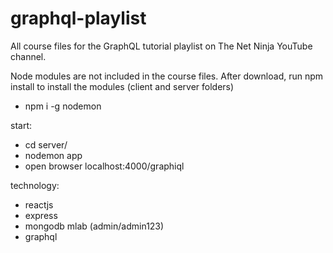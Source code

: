 # graphql-playlist
All course files for the GraphQL tutorial playlist on The Net Ninja YouTube channel.

Node modules are not included in the course files. After download, run npm install to install the modules (client and server folders)

- npm i -g nodemon

start: 
- cd server/
- nodemon app
- open browser localhost:4000/graphiql

technology:
- reactjs
- express
- mongodb mlab (admin/admin123)
- graphql